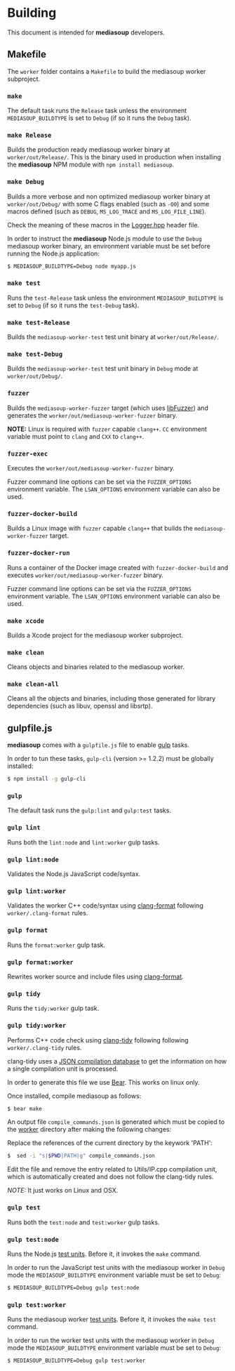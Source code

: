 # Building

This document is intended for **mediasoup** developers.


## Makefile

The `worker` folder contains a `Makefile` to build the mediasoup worker subproject.


### `make`

The default task runs the `Release` task unless the environment `MEDIASOUP_BUILDTYPE` is set to `Debug` (if so it runs the `Debug` task).


### `make Release`

Builds the production ready mediasoup worker binary at `worker/out/Release/`. This is the binary used in production when installing the **mediasoup** NPM module with `npm install mediasoup`.


### `make Debug`

Builds a more verbose and non optimized mediasoup worker binary at `worker/out/Debug/` with some C flags enabled (such as `-O0`) and some macros defined (such as `DEBUG`, `MS_LOG_TRACE` and `MS_LOG_FILE_LINE`).

Check the meaning of these macros in the [Logger.hpp](worker/include/Logger.hpp) header file.

In order to instruct the **mediasoup** Node.js module to use the `Debug` mediasoup worker binary, an environment variable must be set before running the Node.js application:

```bash
$ MEDIASOUP_BUILDTYPE=Debug node myapp.js
```


### `make test`

Runs the `test-Release` task unless the environment `MEDIASOUP_BUILDTYPE` is set to `Debug` (if so it runs the `test-Debug` task).


### `make test-Release`

Builds the `mediasoup-worker-test` test unit binary at `worker/out/Release/`.


### `make test-Debug`

Builds the `mediasoup-worker-test` test unit binary in `Debug` mode at `worker/out/Debug/`.


### `fuzzer`

Builds the `mediasoup-worker-fuzzer` target (which uses [libFuzzer](http://llvm.org/docs/LibFuzzer.html)) and generates the `worker/out/mediasoup-worker-fuzzer` binary.

**NOTE:** Linux is required with `fuzzer` capable `clang++`. `CC` environment variable must point to `clang` and `CXX` to `clang++`.


### `fuzzer-exec`

Executes the `worker/out/mediasoup-worker-fuzzer` binary.

Fuzzer command line options can be set via the `FUZZER_OPTIONS` environment variable. The `LSAN_OPTIONS` environment variable can also be used.


### `fuzzer-docker-build`

Builds a Linux image with `fuzzer` capable `clang++` that builds the `mediasoup-worker-fuzzer` target.


### `fuzzer-docker-run`

Runs a container of the Docker image created with `fuzzer-docker-build` and executes `worker/out/mediasoup-worker-fuzzer` binary.

Fuzzer command line options can be set via the `FUZZER_OPTIONS` environment variable. The `LSAN_OPTIONS` environment variable can also be used.


### `make xcode`

Builds a Xcode project for the mediasoup worker subproject.


### `make clean`

Cleans objects and binaries related to the mediasoup worker.


### `make clean-all`

Cleans all the objects and binaries, including those generated for library dependencies (such as libuv, openssl and libsrtp).


## gulpfile.js

**mediasoup** comes with a `gulpfile.js` file to enable [gulp](https://www.npmjs.com/package/gulp) tasks.

In order to tun these tasks, `gulp-cli` (version >= 1.2.2) must be globally installed:

```bash
$ npm install -g gulp-cli
```


### `gulp`

The default task runs the `gulp:lint` and `gulp:test` tasks.


### `gulp lint`

Runs both the `lint:node` and `lint:worker` gulp tasks.


### `gulp lint:node`

Validates the Node.js JavaScript code/syntax.


### `gulp lint:worker`

Validates the worker C++ code/syntax using [clang-format](https://clang.llvm.org/docs/ClangFormat.html) following `worker/.clang-format` rules.


### `gulp format`

Runs the `format:worker` gulp task.


### `gulp format:worker`

Rewrites worker source and include files using [clang-format](https://clang.llvm.org/docs/ClangFormat.html).


### `gulp tidy`


Runs the `tidy:worker` gulp task.


### `gulp tidy:worker`

Performs C++ code check using [clang-tidy](http://clang.llvm.org/extra/clang-tidy/) following following `worker/.clang-tidy` rules.

clang-tidy uses a [JSON compilation database](http://clang.llvm.org/docs/JSONCompilationDatabase.html) to get the information on how a single compilation unit is processed.

In order to generate this file we use [Bear](https://github.com/rizsotto/Bear). This works on linux only.

Once installed, compile mediasoup as follows:

```bash
$ bear make
```
An output file `compile_commands.json` is generated which must be copied to the [worker](worker/) directory after making the following changes:

Replace the references of the current directory by the keywork 'PATH':

```bash
$  sed -i "s|$PWD|PATH|g" compile_commands.json
```

Edit the file and remove the entry related to Utils/IP.cpp compilation unit, which is automatically created and does not follow the clang-tidy rules.

*NOTE:* It just works on Linux and OSX.


### `gulp test`

Runs both the `test:node` and `test:worker` gulp tasks.


### `gulp test:node`

Runs the Node.js [test units](test/). Before it, it invokes the `make` command.

In order to run the JavaScript test units with the mediasoup worker in `Debug` mode the `MEDIASOUP_BUILDTYPE` environment variable must be set to `Debug`:

```bash
$ MEDIASOUP_BUILDTYPE=Debug gulp test:node
```


### `gulp test:worker`

Runs the mediasoup worker [test units](worker/test/). Before it, it invokes the `make test` command.

In order to run the worker test units with the mediasoup worker in `Debug` mode the `MEDIASOUP_BUILDTYPE` environment variable must be set to `Debug`:

```bash
$ MEDIASOUP_BUILDTYPE=Debug gulp test:worker
```
